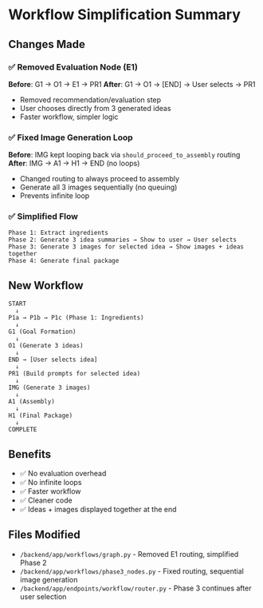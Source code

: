 # Workflow Simplification Summary

## Changes Made

### ✅ Removed Evaluation Node (E1)
**Before**: G1 → O1 → E1 → PR1
**After**: G1 → O1 → [END] → User selects → PR1

- Removed recommendation/evaluation step
- User chooses directly from 3 generated ideas
- Faster workflow, simpler logic

### ✅ Fixed Image Generation Loop
**Before**: IMG kept looping back via `should_proceed_to_assembly` routing
**After**: IMG → A1 → H1 → END (no loops)

- Changed routing to always proceed to assembly
- Generate all 3 images sequentially (no queuing)
- Prevents infinite loop

### ✅ Simplified Flow
```
Phase 1: Extract ingredients
Phase 2: Generate 3 idea summaries → Show to user → User selects
Phase 3: Generate 3 images for selected idea → Show images + ideas together
Phase 4: Generate final package
```

## New Workflow

```
START
  ↓
P1a → P1b → P1c (Phase 1: Ingredients)
  ↓
G1 (Goal Formation)
  ↓  
O1 (Generate 3 ideas)
  ↓
END → [User selects idea]
  ↓
PR1 (Build prompts for selected idea)
  ↓
IMG (Generate 3 images)
  ↓
A1 (Assembly)
  ↓
H1 (Final Package)
  ↓
COMPLETE
```

## Benefits
- ✅ No evaluation overhead
- ✅ No infinite loops
- ✅ Faster workflow
- ✅ Cleaner code
- ✅ Ideas + images displayed together at the end

## Files Modified
- `/backend/app/workflows/graph.py` - Removed E1 routing, simplified Phase 2
- `/backend/app/workflows/phase3_nodes.py` - Fixed routing, sequential image generation
- `/backend/app/endpoints/workflow/router.py` - Phase 3 continues after user selection
